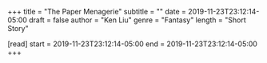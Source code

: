 +++
title = "The Paper Menagerie"
subtitle = ""
date = 2019-11-23T23:12:14-05:00
draft = false
author = "Ken Liu"
genre = "Fantasy"
length = "Short Story"

[read]
  start = 2019-11-23T23:12:14-05:00
  end = 2019-11-23T23:12:14-05:00
+++
